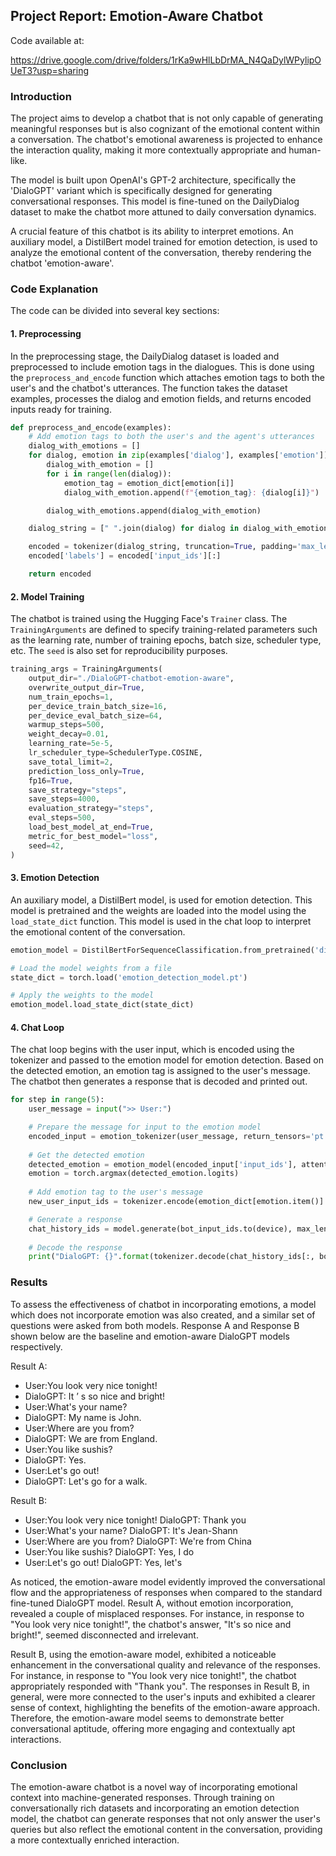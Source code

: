 ## Project Report: Emotion-Aware Chatbot

Code available at: 

https://drive.google.com/drive/folders/1rKa9wHlLbDrMA_N4QaDylWPylipOUeT3?usp=sharing

### Introduction

The project aims to develop a chatbot that is not only capable of generating meaningful responses but is also cognizant of the emotional content within a conversation. The chatbot's emotional awareness is projected to enhance the interaction quality, making it more contextually appropriate and human-like.

The model is built upon OpenAI's GPT-2 architecture, specifically the 'DialoGPT' variant which is specifically designed for generating conversational responses. This model is fine-tuned on the DailyDialog dataset to make the chatbot more attuned to daily conversation dynamics.

A crucial feature of this chatbot is its ability to interpret emotions. An auxiliary model, a DistilBert model trained for emotion detection, is used to analyze the emotional content of the conversation, thereby rendering the chatbot 'emotion-aware'.

### Code Explanation

The code can be divided into several key sections:

#### 1. Preprocessing

In the preprocessing stage, the DailyDialog dataset is loaded and preprocessed to include emotion tags in the dialogues. This is done using the `preprocess_and_encode` function which attaches emotion tags to both the user's and the chatbot's utterances. The function takes the dataset examples, processes the dialog and emotion fields, and returns encoded inputs ready for training.

```python
def preprocess_and_encode(examples):
    # Add emotion tags to both the user's and the agent's utterances
    dialog_with_emotions = []
    for dialog, emotion in zip(examples['dialog'], examples['emotion']):
        dialog_with_emotion = []
        for i in range(len(dialog)):
            emotion_tag = emotion_dict[emotion[i]]
            dialog_with_emotion.append(f"{emotion_tag}: {dialog[i]}")

        dialog_with_emotions.append(dialog_with_emotion)

    dialog_string = [" ".join(dialog) for dialog in dialog_with_emotions]

    encoded = tokenizer(dialog_string, truncation=True, padding='max_length', max_length=128)
    encoded['labels'] = encoded['input_ids'][:]

    return encoded
```

#### 2. Model Training

The chatbot is trained using the Hugging Face's `Trainer` class. The `TrainingArguments` are defined to specify training-related parameters such as the learning rate, number of training epochs, batch size, scheduler type, etc. The `seed` is also set for reproducibility purposes.

```python
training_args = TrainingArguments(
    output_dir="./DialoGPT-chatbot-emotion-aware",
    overwrite_output_dir=True,
    num_train_epochs=1,
    per_device_train_batch_size=16,
    per_device_eval_batch_size=64,
    warmup_steps=500,
    weight_decay=0.01,
    learning_rate=5e-5,  
    lr_scheduler_type=SchedulerType.COSINE, 
    save_total_limit=2,
    prediction_loss_only=True,
    fp16=True,
    save_strategy="steps",  
    save_steps=4000,                    
    evaluation_strategy="steps",        
    eval_steps=500,                     
    load_best_model_at_end=True,       
    metric_for_best_model="loss",
    seed=42,
)
```

#### 3. Emotion Detection

An auxiliary model, a DistilBert model, is used for emotion detection. This model is pretrained and the weights are loaded into the model using the `load_state_dict` function. This model is used in the chat loop to interpret the emotional content of the conversation.

```python
emotion_model = DistilBertForSequenceClassification.from_pretrained('distilbert-base-uncased', num_labels=7)

# Load the model weights from a file
state_dict = torch.load('emotion_detection_model.pt')

# Apply the weights to the model
emotion_model.load_state_dict(state_dict)
```

#### 4. Chat Loop

The chat loop begins with the user input, which is encoded using the tokenizer and passed to the emotion model for emotion detection. Based on the detected emotion, an emotion tag is assigned to the user's message. The chatbot then generates a response that is decoded and printed out.

```python
for step in range(5):
    user_message = input(">> User:")

    # Prepare the message for input to the emotion model
    encoded_input = emotion_tokenizer(user_message, return_tensors='pt').to(device)
    
    # Get the detected emotion
    detected_emotion = emotion_model(encoded_input['input_ids'], attention_mask=encoded_input['attention_mask'])
    emotion = torch.argmax(detected_emotion.logits)
    
    # Add emotion tag to the user's message
    new_user_input_ids = tokenizer.encode(emotion_dict[emotion.item()] + ": " + user_message + tokenizer.eos_token, return_tensors='pt')

    # Generate a response
    chat_history_ids = model.generate(bot_input_ids.to(device), max_length=50, pad_token_id=tokenizer.eos_token_id, do_sample=True, temperature=0.7)
    
    # Decode the response
    print("DialoGPT: {}".format(tokenizer.decode(chat_history_ids[:, bot_input_ids.shape[-1]:][0], skip_special_token=True)))
```

### Results 

To assess the effectiveness of chatbot in incorporating emotions, a model which does not incorporate emotion was also created, and a similar set of questions were asked from both models. Response A and Response B shown below are the baseline and emotion-aware DialoGPT models respectively.

Result A:
* User:You look very nice tonight!
* DialoGPT: It ’ s so nice and bright!
* User:What's your name?
* DialoGPT: My name is John.
* User:Where are you from?
* DialoGPT: We are from England.
* User:You like sushis?
* DialoGPT: Yes.
* User:Let's go out!
* DialoGPT: Let's go for a walk. 

Result B:

* User:You look very nice tonight!
DialoGPT: Thank you
* User:What's your name?
DialoGPT: It's Jean-Shann
* User:Where are you from?
DialoGPT: We're from China
* User:You like sushis?
DialoGPT: Yes, I do
* User:Let's go out!
DialoGPT: Yes, let's


As noticed, the emotion-aware model evidently improved the conversational flow and the appropriateness of responses when compared to the standard fine-tuned DialoGPT model. Result A, without emotion incorporation, revealed a couple of misplaced responses. For instance, in response to "You look very nice tonight!", the chatbot's answer, "It's so nice and bright!", seemed disconnected and irrelevant.

Result B, using the emotion-aware model, exhibited a noticeable enhancement in the conversational quality and relevance of the responses. For instance, in response to "You look very nice tonight!", the chatbot appropriately responded with "Thank you". The responses in Result B, in general, were more connected to the user's inputs and exhibited a clearer sense of context, highlighting the benefits of the emotion-aware approach. Therefore, the emotion-aware model seems to demonstrate better conversational aptitude, offering more engaging and contextually apt interactions.

### Conclusion

The emotion-aware chatbot is a novel way of incorporating emotional context into machine-generated responses. Through training on conversationally rich datasets and incorporating an emotion detection model, the chatbot can generate responses that not only answer the user's queries but also reflect the emotional content in the conversation, providing a more contextually enriched interaction.
